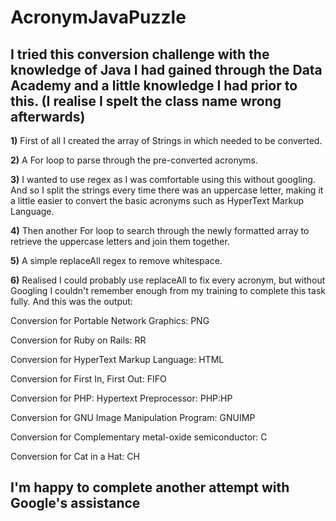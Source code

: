 # AcronymJavaPuzzle

## I tried this conversion challenge with the knowledge of Java I had gained through the Data Academy and a little knowledge I had prior to this. (I realise I spelt the class name wrong afterwards)

__1)__ First of all I created the array of Strings in which needed to be converted.

__2)__ A For loop to parse through the pre-converted acronyms.

__3)__ I wanted to use regex as I was comfortable using this without googling. And so I split the strings every time there was an uppercase
letter, making it a little easier to convert the basic acronyms such as HyperText Markup Language.

__4)__ Then another For loop to search through the newly formatted array to retrieve the uppercase letters and join them together.

__5)__ A simple replaceAll regex to remove whitespace.

__6)__ Realised I could probably use replaceAll to fix every acronym, but without Googling I couldn't remember enough from my training
to complete this task fully. And this was the output:

Conversion for Portable Network Graphics: PNG

Conversion for Ruby on Rails: RR

Conversion for HyperText Markup Language: HTML

Conversion for First In, First Out: FIFO

Conversion for PHP: Hypertext Preprocessor: PHP:HP

Conversion for GNU Image Manipulation Program: GNUIMP

Conversion for Complementary metal-oxide semiconductor: C

Conversion for Cat in a Hat: CH

## I'm happy to complete another attempt with Google's assistance
